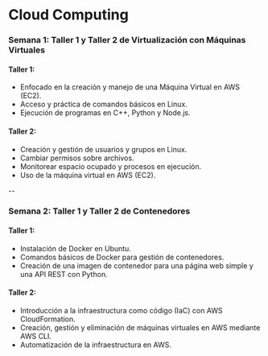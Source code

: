
# Cloud Computing

### Semana 1: Taller 1 y Taller 2 de Virtualización con Máquinas Virtuales

#### Taller 1: 
- Enfocado en la creación y manejo de una Máquina Virtual en AWS (EC2).
- Acceso y práctica de comandos básicos en Linux.
- Ejecución de programas en C++, Python y Node.js.

#### Taller 2:
- Creación y gestión de usuarios y grupos en Linux.
- Cambiar permisos sobre archivos.
- Monitorear espacio ocupado y procesos en ejecución.
- Uso de la máquina virtual en AWS (EC2).

--

### Semana 2: Taller 1 y Taller 2 de Contenedores

#### Taller 1:
- Instalación de Docker en Ubuntu.
- Comandos básicos de Docker para gestión de contenedores.
- Creación de una imagen de contenedor para una página web simple y una API REST con Python.

#### Taller 2:
- Introducción a la infraestructura como código (IaC) con AWS CloudFormation.
- Creación, gestión y eliminación de máquinas virtuales en AWS mediante AWS CLI.
- Automatización de la infraestructura en AWS.
